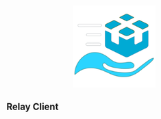 <div align="center">
<img src="https://raw.githubusercontent.com/piot/relay/main/docs/images/logo.svg" width="192" />
</div>

## Relay Client

